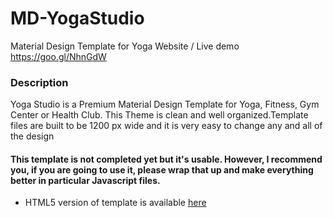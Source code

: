 # MD-YogaStudio
Material Design Template for Yoga Website / Live demo https://goo.gl/NhnGdW

### Description
Yoga Studio is a Premium Material Design Template for Yoga, Fitness, Gym Center or Health Club. This Theme is clean and well organized.Template files are built to be 1200 px wide and it is very easy to change any and all of the design


#### This template is not completed yet but it's usable. However, I recommend you, if you are going to use it, please wrap that up and make everything better in particular Javascript files. 

* HTML5 version of template is available [here](https://github.com/mhadaily/YogaStudio)